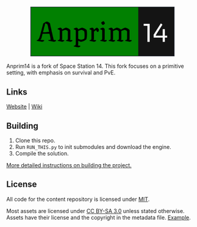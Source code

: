 <p align="center"> <img alt="Space Station 14" style='height: 75%; width: 75%; object-fit: cover' src="https://github.com/HoofedEar/Anprim14/blob/85661d08cafdfe6661cdd06d6207e6396183976d/Resources/Textures/Logo/anprim-logo.png" /></p>



Anprim14 is a fork of Space Station 14. 
This fork focuses on a primitive setting, with emphasis on survival and PvE.

## Links

[Website](https://anprim14.io) | [Wiki](https://wiki.anprim14.io) 

## Building

1. Clone this repo.
2. Run `RUN_THIS.py` to init submodules and download the engine.
3. Compile the solution.

[More detailed instructions on building the project.](https://docs.spacestation14.io/getting-started/dev-setup)

## License

All code for the content repository is licensed under [MIT](https://github.com/space-wizards/space-station-14/blob/master/LICENSE.TXT).

Most assets are licensed under [CC BY-SA 3.0](https://creativecommons.org/licenses/by-sa/3.0/) unless stated otherwise. Assets have their license and the copyright in the metadata file. [Example](https://github.com/space-wizards/space-station-14/blob/master/Resources/Textures/Objects/Tools/crowbar.rsi/meta.json).
